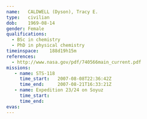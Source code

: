 ```yaml
---
name:	CALDWELL (Dyson), Tracy E.
type:	civilian
dob:	1969-08-14
gender:	Female
qualifications:
  - BSc in chemistry
  - PhD in physical chemistry
timeinspace:	188d19h15m
references:
  - http://www.nasa.gov/pdf/740566main_current.pdf
missions:
   - name: STS-118
     time_start:   2007-08-08T22:36:42Z
     time_end:     2007-08-21T16:33:21Z
   - name: Expedition 23/24 on Soyuz
     time_start:   
     time_end:     
evas:
---
```

